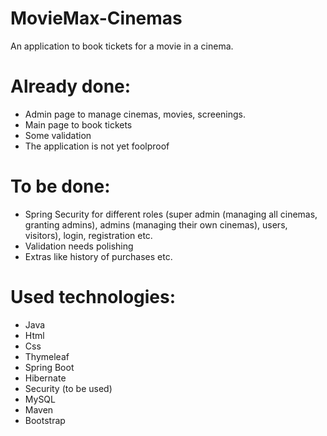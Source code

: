 # MovieMax-Cinemas
An application to book tickets for a movie in a cinema.
# Already done:
- Admin page to manage cinemas, movies, screenings.
- Main page to book tickets
- Some validation
- The application is not yet foolproof
# To be done:
- Spring Security for different roles (super admin (managing all cinemas, granting admins), admins (managing their own cinemas), users, visitors), login, registration etc.
- Validation needs polishing
- Extras like history of purchases etc.
# Used technologies:
- Java
- Html
- Css
- Thymeleaf
- Spring Boot
- Hibernate
- Security (to be used)
- MySQL
- Maven
- Bootstrap
